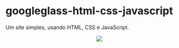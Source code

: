 # googleglass-html-css-javascript

Um site simples, usando HTML, CSS e JavaScript.
<br/>
<p align="center" zoom="200%">
    <img src="media/gif-readme.gif">
</p>
<br/>